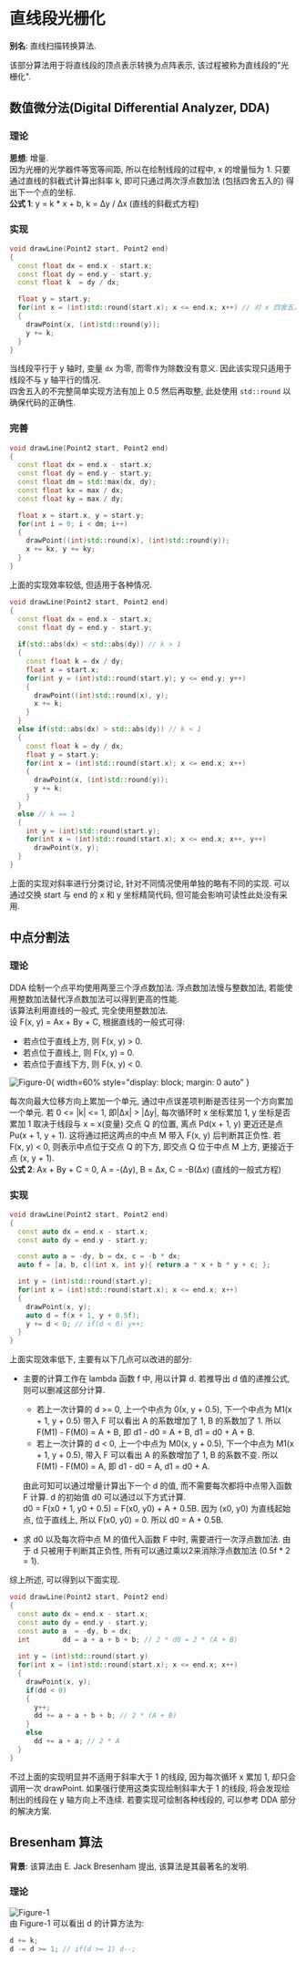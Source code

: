 # 直线段光栅化

**别名**: 直线扫描转换算法.

该部分算法用于将直线段的顶点表示转换为点阵表示, 该过程被称为直线段的"光栅化".

## 数值微分法(Digital Differential Analyzer, DDA)

### 理论

**思想**: 增量.  
因为光栅的光学器件等宽等间距, 所以在绘制线段的过程中, x 的增量恒为 1. 只要通过直线的斜截式计算出斜率 k, 即可只通过两次浮点数加法 (包括四舍五入的) 得出下一个点的坐标.  
**公式 1**: y = k * x + b, k = Δy / Δx (直线的斜截式方程)

### 实现

```cpp
void drawLine(Point2 start, Point2 end)
{
  const float dx = end.x - start.x;
  const float dy = end.y - start.y;
  const float k  = dy / dx;

  float y = start.y;
  for(int x = (int)std::round(start.x); x <= end.x; x++) // 对 x 四舍五入取整.  
  {
    drawPoint(x, (int)std::round(y));
    y += k;
  }
}
```

当线段平行于 y 轴时, 变量 `dx` 为零, 而零作为除数没有意义. 因此该实现只适用于线段不与 y 轴平行的情况.  
四舍五入的不完整简单实现方法有加上 0.5 然后再取整, 此处使用 `std::round` 以确保代码的正确性.

### 完善

```cpp
void drawLine(Point2 start, Point2 end)
{
  const float dx = end.x - start.x;
  const float dy = end.y - start.y;
  const float dm = std::max(dx, dy);
  const float kx = max / dx;
  const float ky = max / dy;

  float x = start.x, y = start.y;
  for(int i = 0; i < dm; i++)
  {
    drawPoint((int)std::round(x), (int)std::round(y));
    x += kx, y += ky;
  }
}
```

上面的实现效率较低, 但适用于各种情况.

```cpp
void drawLine(Point2 start, Point2 end)
{
  const float dx = end.x - start.x;
  const float dy = end.y - start.y;
  
  if(std::abs(dx) < std::abs(dy)) // k > 1
  {
    const float k = dx / dy;
    float x = start.x;
    for(int y = (int)std::round(start.y); y <= end.y; y++)
    {
      drawPoint((int)std::round(x), y);
      x += k;
    }
  }
  else if(std::abs(dx) > std::abs(dy)) // k < 1
  {
    const float k = dy / dx;
    float y = start.y;
    for(int x = (int)std::round(start.x); x <= end.x; x++)
    {
      drawPoint(x, (int)std::round(y));
      y += k;
    }
  }
  else // k == 1
  {
    int y = (int)std::round(start.y);
    for(int x = (int)std::round(start.x); x <= end.x; x++, y++)
      drawPoint(x, y);
  }
}
```

上面的实现对斜率进行分类讨论, 针对不同情况使用单独的略有不同的实现. 可以通过交换 start 与 end 的 x 和 y 坐标精简代码, 但可能会影响可读性此处没有采用.

## 中点分割法

### 理论

DDA 绘制一个点平均使用两至三个浮点数加法. 浮点数加法慢与整数加法, 若能使用整数加法替代浮点数加法可以得到更高的性能.  
该算法利用直线的一般式, 完全使用整数加法.  
设 F(x, y) = Ax + By + C, 根据直线的一般式可得:

- 若点位于直线上方, 则 F(x, y) > 0.
- 若点位于直线上, 则 F(x, y) = 0.
- 若点位于直线下方, 则 F(x, y) < 0.

![Figure-0](assets/中点分割法.png){ width=60% style="display: block; margin: 0 auto" }  

每次向最大位移方向上累加一个单元, 通过中点误差项判断是否往另一个方向累加一个单元. 若 0 <= |k| <= 1, 即|Δx| > |Δy|, 每次循环时 x 坐标累加 1, y 坐标是否累加 1 取决于线段与 x = x(变量) 交点 Q 的位置, 离点 Pd(x + 1, y) 更近还是点 Pu(x + 1, y + 1). 这将通过把这两点的中点 M 带入 F(x, y) 后判断其正负性. 若 F(x, y) < 0, 则表示中点位于交点 Q 的下方, 即交点 Q 位于中点 M 上方, 更接近于点 (x, y + 1).  
**公式 2**: Ax + By + C = 0, A = -(Δy), B = Δx, C = -B(Δx) (直线的一般式方程)  

### 实现

```cpp
void drawLine(Point2 start, Point2 end)
{
  const auto dx = end.x - start.x;
  const auto dy = end.y - start.y;

  const auto a = -dy, b = dx, c = -b * dx;
  auto f = [a, b, c](int x, int y){ return a * x + b * y + c; };

  int y = (int)std::round(start.y);
  for(int x = (int)std::round(start.x); x <= end.x; x++)
  {
    drawPoint(x, y);
    auto d = f(x + 1, y + 0.5f);
    y += d < 0; // if(d < 0) y++;
  }
}
```

上面实现效率低下, 主要有以下几点可以改进的部分:

- 主要的计算工作在 lambda 函数 f 中, 用以计算 d. 若推导出 d 值的递推公式, 则可以删减这部分计算.  
  - 若上一次计算的 d >= 0, 上一个中点为 0(x, y + 0.5), 下一个中点为 M1(x + 1, y + 0.5) 带入 F 可以看出 A 的系数增加了 1, B 的系数加了 1. 所以 F(M1) - F(M0) = A + B, 即 d1 - d0 = A + B, d1 = d0 + A + B.
  - 若上一次计算的 d < 0, 上一个中点为 M0(x, y + 0.5), 下一个中点为 M1(x + 1, y + 0.5), 带入 F 可以看出 A 的系数增加了 1, B 的系数不变. 所以 F(M1) - F(M0) = A, 即 d1 - d0 = A, d1 = d0 + A.

  由此可知可以通过增量计算出下一个 d 的值, 而不需要每次都将中点带入函数 F 计算. d 的初始值 d0 可以通过以下方式计算.  
  d0 = F(x0 + 1, y0 + 0.5) = F(x0, y0) + A + 0.5B.
  因为 (x0, y0) 为直线起始点, 位于直线上, 所以 F(x0, y0) = 0. 所以 d0 = A + 0.5B.
- 求 d0 以及每次将中点 M 的值代入函数 F 中时, 需要进行一次浮点数加法. 由于 d 只被用于判断其正负性, 所有可以通过乘以2来消除浮点数加法 (0.5f * 2 = 1).

综上所述, 可以得到以下面实现.

```cpp
void drawLine(Point2 start, Point2 end)
{
  const auto dx = end.x - start.x;
  const auto dy = end.y - start.y;
  const auto a  = -dy, b = dx;
  int        dd = a + a + b + b; // 2 * d0 = 2 * (A + B)
  
  int y = (int)std::round(start.y)
  for(int x = (int)std::round(start.x); x <= end.x; x++)
  {
    drawPoint(x, y);
    if(dd < 0)
    {
      y++;
      dd += a + a + b + b; // 2 * (A + B)
    }
    else
      dd += a + a; // 2 * A
  }
}
```

不过上面的实现明显并不适用于斜率大于 1 的线段, 因为每次循环 x 累加 1, 却只会调用一次 drawPoint. 如果强行使用这类实现绘制斜率大于 1 的线段, 将会发现绘制出的线段在 y 轴方向上不连续. 若要实现可绘制各种线段的, 可以参考 DDA 部分的解决方案.  

## Bresenham 算法

**背景**: 该算法由 E. Jack Bresenham 提出, 该算法是其最著名的发明.  

### 理论

![Figure-1](assets/Bresenham.png)  
由 Figure-1 可以看出 d 的计算方法为:

```cpp
d += k;
d -= d >= 1; // if(d >= 1) d--;
```
